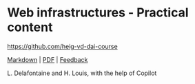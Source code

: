 [markdown]: https://github.com/heig-vd-dai-course/heig-vd-dai-course/blob/main/16-web-infrastructures/PRACTICAL_CONTENT.md
[pdf]: https://heig-vd-dai-course.github.io/heig-vd-dai-course/16-web-infrastructures/16-web-infrastructures-practical-work.pdf
[feedback]: https://github.com/orgs/heig-vd-dai-course/discussions/1

# Web infrastructures - Practical content

<https://github.com/heig-vd-dai-course>

[Markdown][markdown] | [PDF][pdf] | [Feedback][feedback]

L. Delafontaine and H. Louis, with the help of Copilot
